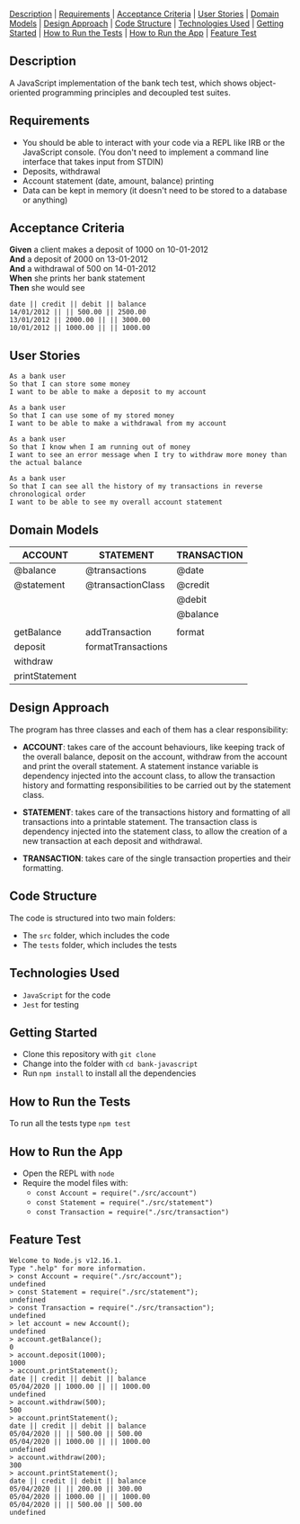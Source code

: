 [Description](#description) | [Requirements](#requirements) | [Acceptance Criteria](#acceptance-criteria) | [User Stories](#user-stories) | [Domain Models](#domain-models) | [Design Approach](#design-approach) | [Code Structure](#code-structure) | [Technologies Used](#technologies-used) | [Getting Started](#getting-started) | [How to Run the Tests](#how-to-run-the-tests) | [How to Run the App](#how-to-run-the-app) | [Feature Test](#feature-test)

## Description

A JavaScript implementation of the bank tech test, which shows object-oriented programming principles and decoupled test suites.

## Requirements

* You should be able to interact with your code via a REPL like IRB or the JavaScript console.  (You don't need to implement a command line interface that takes input from STDIN)
* Deposits, withdrawal
* Account statement (date, amount, balance) printing
* Data can be kept in memory (it doesn't need to be stored to a database or anything)

## Acceptance Criteria

**Given** a client makes a deposit of 1000 on 10-01-2012  
**And** a deposit of 2000 on 13-01-2012  
**And** a withdrawal of 500 on 14-01-2012  
**When** she prints her bank statement  
**Then** she would see

```
date || credit || debit || balance
14/01/2012 || || 500.00 || 2500.00
13/01/2012 || 2000.00 || || 3000.00
10/01/2012 || 1000.00 || || 1000.00
```
                  
## User Stories

```
As a bank user
So that I can store some money
I want to be able to make a deposit to my account
```

```
As a bank user
So that I can use some of my stored money
I want to be able to make a withdrawal from my account
```

```
As a bank user
So that I know when I am running out of money
I want to see an error message when I try to withdraw more money than the actual balance
```

```
As a bank user
So that I can see all the history of my transactions in reverse chronological order
I want to be able to see my overall account statement
```

## Domain Models

| ACCOUNT         | STATEMENT           | TRANSACTION
| --------------- | ------------------- | ---------------
| @balance        | @transactions       | @date
| @statement      | @transactionClass   | @credit
|                 |                     | @debit
|                 |                     | @balance
|                 |                     |
| getBalance      | addTransaction      | format
| deposit         | formatTransactions  | 
| withdraw        |                     | 
| printStatement  |                     |

## Design Approach

The program has three classes and each of them has a clear responsibility:

- **ACCOUNT**: takes care of the account behaviours, like keeping track of the overall balance, deposit on the account, withdraw from the account and print the overall statement. A statement instance variable is dependency injected into the account class, to allow the transaction history and formatting responsibilities to be carried out by the statement class.

- **STATEMENT**: takes care of the transactions history and formatting of all transactions into a printable statement. The transaction class is dependency injected into the statement class, to allow the creation of a new transaction at each deposit and withdrawal.

- **TRANSACTION**: takes care of the single transaction properties and their formatting.

## Code Structure

The code is structured into two main folders:
- The ```src``` folder, which includes the code
- The ```tests``` folder, which includes the tests

## Technologies Used

* ```JavaScript``` for the code
* ```Jest``` for testing

## Getting Started

* Clone this repository with ```git clone```
* Change into the folder with ```cd bank-javascript```
* Run ```npm install``` to install all the dependencies
  
## How to Run the Tests

To run all the tests type ```npm test```

## How to Run the App

* Open the REPL with ```node```
* Require the model files with:
  - ```const Account = require("./src/account")```
  - ```const Statement = require("./src/statement")```
  - ```const Transaction = require("./src/transaction")```

## Feature Test

```
Welcome to Node.js v12.16.1.
Type ".help" for more information.
> const Account = require("./src/account");
undefined
> const Statement = require("./src/statement");
undefined
> const Transaction = require("./src/transaction");
undefined
> let account = new Account();
undefined
> account.getBalance();
0
> account.deposit(1000);
1000
> account.printStatement();
date || credit || debit || balance
05/04/2020 || 1000.00 || || 1000.00
undefined
> account.withdraw(500);
500
> account.printStatement();
date || credit || debit || balance
05/04/2020 || || 500.00 || 500.00
05/04/2020 || 1000.00 || || 1000.00
undefined
> account.withdraw(200);
300
> account.printStatement();
date || credit || debit || balance
05/04/2020 || || 200.00 || 300.00
05/04/2020 || 1000.00 || || 1000.00
05/04/2020 || || 500.00 || 500.00
undefined
```
